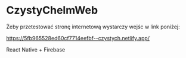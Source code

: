 # CzystyChelmWeb

Żeby przetestować stronę internetową wystarczy wejśc w link poniżej:

https://5fb965528ed60cf7714eefbf--czystych.netlify.app/

React Native + Firebase

